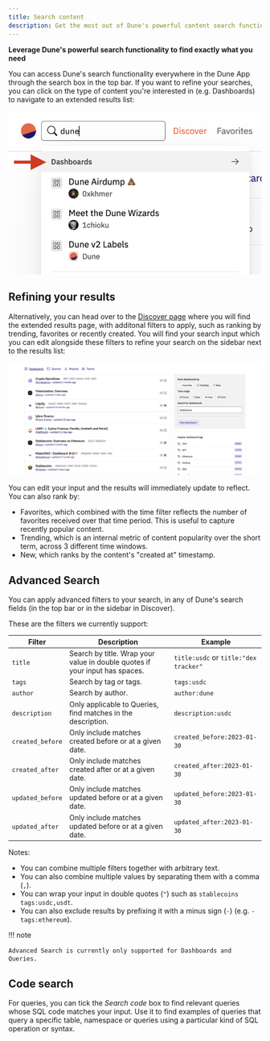 ```yaml
---
title: Search content
description: Get the most out of Dune's powerful content search functionality
---
```


**Leverage Dune's powerful search functionality to find exactly what you need**

You can access Dune's search functionality everywhere in the Dune App through the search box in the top bar. If you want to refine your searches, you can click on the type of content you're interested in (e.g. Dashboards) to navigate to an extended results list:

![View more results](images/search/search.png)

## Refining your results

Alternatively, you can head over to the [Discover page](https://dune.com/browse/dashboards) where you will find the extended results page, with additonal filters to apply, such as ranking by trending, favorites or recently created. You will find your search input which you can edit alongside these filters to refine your search on the sidebar next to the results list:

![Search sidebar](images/search/search_results.png)

You can edit your input and the results will immediately update to reflect. You can also rank by:

- Favorites, which combined with the time filter reflects the number of favorites received over that time period. This is useful to capture recently popular content.
- Trending, which is an internal metric of content popularity over the short term, across 3 different time windows.
- New, which ranks by the content's "created at" timestamp.

## Advanced Search

You can apply advanced filters to your search, in any of Dune's search fields (in the top bar or in the sidebar in Discover).

These are the filters we currently support:

| **Filter** | **Description** | **Example** |
| ----------------- | ------------- | ------------ |
| `title` | Search by title. Wrap your value in double quotes if your input has spaces. | `title:usdc` or `title:"dex tracker"` |
| `tags` | Search by tag or tags. | `tags:usdc` |
| `author` | Search by author. | `author:dune` |
| `description` | Only applicable to Queries, find matches in the description. | `description:usdc` |
| `created_before` | Only include matches created before or at a given date. | `created_before:2023-01-30` |
| `created_after` | Only include matches created after or at a given date. | `created_after:2023-01-30` |
| `updated_before` | Only include matches updated before or at a given date. | `updated_before:2023-01-30` |
| `updated_after` | Only include matches updated before or at a given date. | `updated_after:2023-01-30` |

Notes:

- You can combine multiple filters together with arbitrary text. 
- You can also combine multiple values by separating them with a comma (`,`).
- You can wrap your input in double quotes (`"`) such as `stablecoins tags:usdc,usdt`.
- You can also exclude results by prefixing it with a minus sign (`-`) (e.g. `-tags:ethereum`).

!!! note
    
    Advanced Search is currently only supported for Dashboards and Queries.


## Code search

For queries, you can tick the *Search code* box to find relevant queries whose SQL code matches your input. Use it to find examples of queries that query a specific table, namespace or queries using a particular kind of SQL operation or syntax.